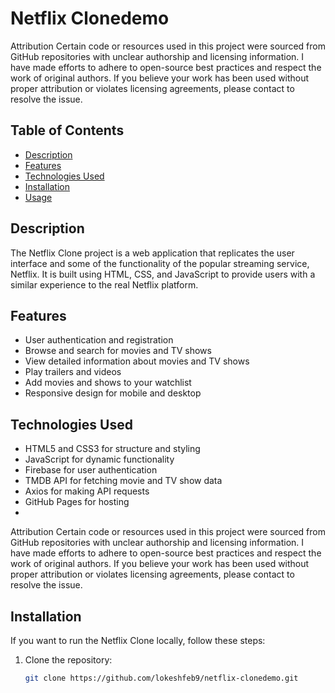 # Netflix Clonedemo

Attribution
Certain code or resources used in this project were sourced from GitHub repositories with unclear authorship and licensing information. I have made efforts to adhere to open-source best practices and respect the work of original authors. If you believe your work has been used without proper attribution or violates licensing agreements, please contact to resolve the issue.

## Table of Contents

- [Description](#description)
- [Features](#features)
- [Technologies Used](#technologies-used)
- [Installation](#installation)
- [Usage](#usage)

## Description

The Netflix Clone project is a web application that replicates the user interface and some of the functionality of the popular streaming service, Netflix. It is built using HTML, CSS, and JavaScript to provide users with a similar experience to the real Netflix platform.

## Features

- User authentication and registration
- Browse and search for movies and TV shows
- View detailed information about movies and TV shows
- Play trailers and videos
- Add movies and shows to your watchlist
- Responsive design for mobile and desktop

## Technologies Used

- HTML5 and CSS3 for structure and styling
- JavaScript for dynamic functionality
- Firebase for user authentication
- TMDB API for fetching movie and TV show data
- Axios for making API requests
- GitHub Pages for hosting
- 
Attribution
Certain code or resources used in this project were sourced from GitHub repositories with unclear authorship and licensing information. I have made efforts to adhere to open-source best practices and respect the work of original authors. If you believe your work has been used without proper attribution or violates licensing agreements, please contact to resolve the issue.

## Installation

If you want to run the Netflix Clone locally, follow these steps:

1. Clone the repository:

   ```bash
   git clone https://github.com/lokeshfeb9/netflix-clonedemo.git
